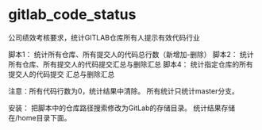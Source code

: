 # gitlab_code_status
公司绩效考核要求，统计GITLAB仓库所有人提示有效代码行业

脚本1：
统计所有仓库、所有提交人的代码总行数（新增加-删除）
脚本2：
统计所有仓库、所有提交人的代码提交汇总与删除汇总
脚本4：
统计指定仓库的所有提交人的代码提交 汇总与删除汇总

注意：所有代码行数为0，统计结果中清除。
所有统计只统计master分支。

安装：
把脚本中的仓库路径搜索修改为GitLab的存储目录。
统计结果存储在/home目录下面。
